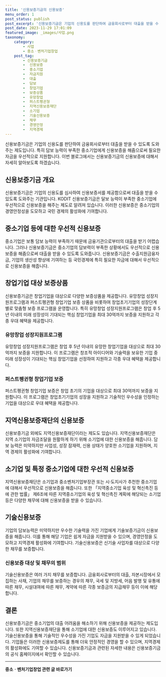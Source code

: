 ```yaml
---
title: '신용보증기금의 신용보증'
menu_order: 1
post_status: publish
post_excerpt: '신용보증기금은 기업의 신용도를 판단하여 금융회사로부터 대출을 받을 수 있도록 도와주는 제도입니다. 특히 담보 능력이 부족한 중소기업에게 신용보증을 해줌으로써 필요한 자금을 우선적으로 지원합니다. 이번 블로그에서는 신용보증기금의 신용보증에 대해서 자세히 알아보도록 하겠습니다.'
post_date: 2023-11-29 17:01:09
featured_image: _images/사업.png
taxonomy:
    category:
        - 사업
        - 중소ㆍ벤처기업창업
    post_tag:
        - 신용보증기금
        -  신용보증
        -  중소기업
        -  자금지원
        -  대출
        -  담보
        -  창업기업
        -  보증상품
        -  유망창업
        -  퍼스트펭귄형
        -  지역신용보증재단
        -  소기업
        -  기술신용보증
        -  채무
        -  경영안정
        -  지역경제
---
```



신용보증기금은 기업의 신용도를 판단하여 금융회사로부터 대출을 받을 수 있도록 도와주는 제도입니다. 특히 담보 능력이 부족한 중소기업에게 신용보증을 해줌으로써 필요한 자금을 우선적으로 지원합니다. 이번 블로그에서는 신용보증기금의 신용보증에 대해서 자세히 알아보도록 하겠습니다. 

## 신용보증기금 개요

신용보증기금은 기업의 신용도를 심사하여 신용보증서를 제공함으로써 대출을 받을 수 있도록 도와주는 기관입니다. KODIT 신용보증기금은 달보 능력이 부족한 중소기업에 우선적으로 신용보증을 해주는 제도로 알려져 있습니다. 이러한 신용보증은 중소기업의 경영안정성을 도모하고 국민 경제의 활성화에 기여합니다.

## 중소기업 등에 대한 우선적 신용보증

중소기업은 보통 담보 능력이 부족하기 때문에 금융기관으로부터의 대출을 받기 어렵습니다. 그러나 신용보증기금은 중소기업의 담보력이 부족한 상황에서도 우선적으로 신용보증을 해줌으로써 대출을 받을 수 있도록 도와줍니다. 신용보증기금은 수출지원금융자금, 기업의 생산성 향상에 기여하는 등 국민경제에 특히 필요한 자금에 대해서 우선적으로 신용보증을 해줍니다.

## 창업기업 대상 보증상품

신용보증기금은 창업기업을 대상으로 다양한 보증상품을 제공합니다. 유망창업 성장지원프로그램과 퍼스트펭귄형 창업기업 보증 상품을 비롯하여 창업초기기업의 성장단계별로 맞춤형 보증 프로그램을 운영합니다. 특히 유망창업 성장지원프로그램은 창업 후 5년 이내의 미래 성장성이 기대되는 핵심 창업기업을 최대 30억까지 보증을 지원하고 각종 우대 혜택을 제공합니다.

### 유망창업 성장지원프로그램

유망창업 성장지원프로그램은 창업 후 5년 이내의 유망한 창업기업을 대상으로 최대 30억까지 보증을 지원합니다. 이 프로그램은 창조적 아이디어와 기술력을 보유한 기업 중 미래 성장성이 기대되는 핵심 창업기업을 선정하여 지원하고 각종 우대 혜택을 제공합니다.

### 퍼스트펭귄형 창업기업 보증

퍼스트펭귄형 창업기업 보증은 창업 초기의 기업을 대상으로 최대 30억까지 보증을 지원합니다. 이 프로그램은 창업초기기업의 성장을 지원하고 기술적인 우수성을 인정하는 기업을 대상으로 우대 혜택을 제공합니다.

## 지역신용보증재단의 신용보증

신용보증기금 외에도 지역신용보증재단이라는 제도도 있습니다. 지역신용보증재단은 지역 소기업의 자금조달을 원활하게 하기 위해 소기업에 대한 신용보증을 해줍니다. 담보 능력은 미약하지만 사업성, 성장 잠재력, 신용 상태가 양호한 소기업을 지원하며, 지역 경제의 활성화에 기여합니다.

## 소기업 및 특정 중소기업에 대한 우선적 신용보증

지역신용보증재단은 소기업과 중소벤처기업부장관 또는 시·도지사가 추천한 중소기업에 대해서 우선적으로 신용보증을 해줍니다. 또한 「지역중소기업 육성 및 혁신촉진 등에 관한 법률」 제6조에 따른 지역중소기업의 육성 및 혁신촉진 계획에 해당되는 소기업 등은 다양한 채무에 대해 신용보증을 받을 수 있습니다.

## 기술신용보증

기업의 담보능력은 미약하지만 우수한 기술력을 가진 기업에게 기술보증기금이 신용보증을 해줍니다. 이를 통해 해당 기업은 쉽게 자금을 지원받을 수 있으며, 경영안정을 도모하고 지역경제 활성화에 기여합니다. 기술신용보증은 신기술 사업자를 대상으로 다양한 채무를 보증합니다.

### 신용보증 대상 및 채무의 범위

기술신용보증은 여러 가지 채무를 보증합니다. 금융회사로부터의 대출, 자본시장에서 모집하는 사채, 기업의 채무를 보증하는 경우의 채무, 국세 및 지방세, 어음 발행 및 유통에 따른 채무, 시설대여에 따른 채무, 계약에 따른 각종 보증금의 지급채무 등이 이에 해당합니다.

## 결론

신용보증기금은 중소기업의 대출 어려움을 해소하기 위해 신용보증을 제공하는 제도입니다. 또한 지역신용보증재단을 통해 소기업에 대한 신용보증도 이루어지고 있습니다. 기술신용보증을 통해 기술적인 우수성을 가진 기업도 자금을 지원받을 수 있게 되었습니다. 기업들은 이러한 신용보증제도를 통해 더욱 안정적인 경영을 할 수 있으며, 지역경제의 활성화에도 기여할 수 있습니다. 신용보증기금과 관련된 자세한 내용은 신용보증기금의 공식 홈페이지에서 확인할 수 있습니다.
<!-- wp:separator -->
<hr class="wp-block-separator has-alpha-channel-opacity"/>
<!-- /wp:separator -->

<!-- wp:group {"backgroundColor":"base","layout":{"type":"constrained"}} -->
<div class="wp-block-group has-base-background-color has-background"><!-- wp:paragraph {"align":"center","fontSize":"medium"} -->
<p class="has-text-align-center has-large-font-size"><strong>중소ㆍ벤처기업창업 관련 글 바로가기</strong></p>
<!-- /wp:paragraph -->


<!-- wp:latest-posts
{"categories":[{"id":27141,"count":19,"description":"","link":"https://uknowlaw.com/category/%ec%a4%91%ec%86%8c%e3%86%8d%eb%b2%a4%ec%b2%98%ea%b8%b0%ec%97%85%ec%b0%bd%ec%97%85/","name":"중소ㆍ벤처기업창업","slug":"중소ㆍ벤처기업창업","taxonomy":"category","parent":0,"meta":[],"_links":{"self":[{"href":"https://uknowlaw.com/wp-json/wp/v2/categories/27141"}],"collection":[{"href":"https://uknowlaw.com/wp-json/wp/v2/categories"}],"about":[{"href":"https://uknowlaw.com/wp-json/wp/v2/taxonomies/category"}],"wp:post_type":[{"href":"https://uknowlaw.com/wp-json/wp/v2/posts?categories=27141"}],"curies":[{"name":"wp","href":"https://api.w.org/{rel}","templated":true}]}}],"postsToShow":100,"excerptLength":28,"postLayout":"grid","columns":2,"featuredImageAlign":"left","featuredImageSizeSlug":"large","fontSize":"small"} /--></div>
<!-- /wp:group -->